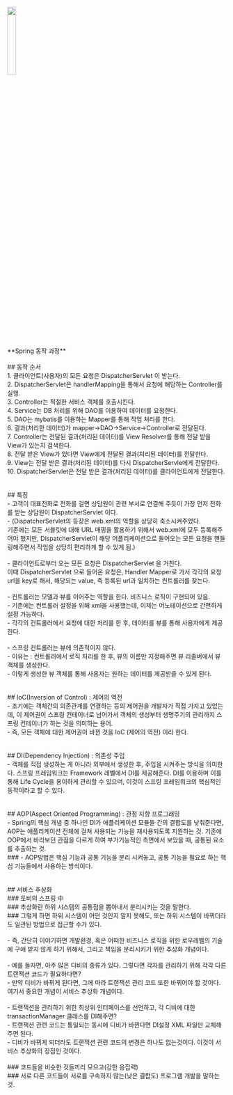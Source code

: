 <br>
<img src="./img/Spring_Sequence.PNG" width = 20%><br>**Spring 동작 과정**</img>
<br>
<br>
## 동작 순서 <br>
1. 클라이언트(사용자)의 모든 요청은 DispatcherServlet 이 받는다. <br>
2. DispatcherServlet은 handlerMapping을 통해서 요청에 해당하는 Controller를 실행. <br>
3. Controller는 적절한 서비스 객체를 호출시킨다. <br>
4. Service는 DB 처리를 위해 DAO를 이용하여 데이터를 요청한다. <br>
5. DAO는 mybatis를 이용하는 Mapper를 통해 작업 처리를 한다. <br>
6. 결과(처리한 데이터)가 mapper->DAO->Service->Controller로 전달된다. <br>
7. Controller는 전달된 결과(처리된 데이터)를 View Resolver를 통해 전달 받을 View가 있는지 검색한다. <br>
8. 전달 받은 View가 있다면 View에게 전달된 결과(처리된 데이터)를 전달한다. <br>
9. View는 전달 받은 결과(처리된 데이터)를 다시 DispatcherServle에게 전달한다. <br>
10. DispatcherServlet은 전달 받은 결과(처리된 데이터)를 클라이언트에게 전달한다. <br>
<br>
<br>
## 특징 <br>
- 고객이 대표전화로 전화를 걸면 상담원이 관련 부서로 연결해 주듯이 가장 먼저 전화를 받는 상담원이 DispatcherServlet 이다. <br>
- (DispatcherServlet의 등장은 web.xml의 역할을 상당히 축소시켜주었다. <br>
   기존에는 모든 서블릿에 대해 URL 매핑을 활용하기 위해서 web.xml에 모두 등록해주어야 했지만, DispatcherServlet이 해당 어플리케이션으로 들어오는 모든 요청을 핸들링해주면서 작업을 상당히 편리하게 할 수 있게 됨.) <br>
   <br>
- 클라이언트로부터 오는 모든 요청은 DispatcherServlet 을 거친다. <br>
  이때 DispatcherServlet 으로 들어온 요청은, Handler Mapper로 가서 각각의 요청 url을 key로 해서, 해당되는 value, 즉 등록된 url과 일치하는 컨트롤러를 찾는다. <br>
<br>
- 컨트롤러는 모델과 뷰를 이어주는 역할을 한다. 비즈니스 로직이 구현되어 있음. <br>
- 기존에는 컨트롤러 설정을 위해 xml을 사용했는데, 이제는 어노테이션으로 간편하게 설정 가능하다. <br>
- 각각의 컨트롤러에서 요청에 대한 처리를 한 후, 데이터를 뷰를 통해 사용자에게 제공한다. <br>
<br>
- 스프링 컨트롤러는 뷰에 의존적이지 않다. <br>
- 이유는 : 컨트롤러에서 로직 처리를 한 후, 뷰의 이름만 지정해주면 뷰 리졸버에서 뷰 객체를 생성한다. <br>
- 이렇게 생성한 뷰 객체를 통해 사용자는 원하는 데이터를 제공받을 수 있게 된다. <br>
<br>
<br>
## IoC(Inversion of Control) : 제어의 역전 <br>
- 초기에는 객체간의 의존관계를 연결하는 등의 제어권을 개발자가 직접 가지고 있었는데, 이 제어권이 스프링 컨테이너로 넘어가서 객체의 생성부터 생명주기의 관리까지 스프링 컨테이너가 하는 것을 의미하는 용어. <br>
- 즉, 모든 객체에 대한 제어권이 바뀐 것을 IoC (제어의 역전) 이라 한다. <br>
<br>
<br>
## DI(Dependency Injection) : 의존성 주입 <br>
- 객체를 직접 생성하는  게 아니라 외부에서 생성한 후, 주입을 시켜주는 방식을 의미한다. 스프링 프레임워크는 Framework 레벨에서 DI를 제공해준다. DI를 이용하며 이를 통해 Life Cycle을 용이하게 관리할 수 있으며, 이것이 스프링 프레임워크의 핵심적인 동작이라고 할 수 있다. <br>
<br>
<br>
## AOP(Aspect Oriented Programming) : 관점 지향 프로그래밍 <br>
- Spring의 핵심 개념 중 하나인 DI가 애플리케이션 모듈들 간의 결합도를 낮춰준다면, AOP는 애플리케이션 전체에 걸쳐 사용되는 기능을 재사용되도록 지원하는 것. 기존에 OOP에서 바라보던 관점을 다르게 하여 부가기능적인 측면에서 보았을 때, 공통된 요소를 추출하는 것. <br>
### - AOP방법은 핵심 기능과 공통 기능을 분리 시켜놓고, 공통 기능을 필요로 하는 핵심 기능들에서 사용하는 방식이다. <br>
<br>
<br>
## 서비스 추상화 <br>
### 토비의 스프링 中 <br>
### 추상화란 하위 시스템의 공통점을 뽑아내서 분리시키는 것을 말한다. <br>
### 그렇게 하면 하위 시스템이 어떤 것인지 알지 못해도, 또는 하위 시스템이 바뀌더라도 일관된 방법으로 접근할 수가 있다. <br>
<br>
- 즉, 간단히 이야기하면 개발환경, 혹은 어떠한 비즈니스 로직을 위한 로우레벨의 기술에 구애 받지 않게 하기 위해서, 그리고 책임을 분리시키기 위한 추상화 개념이다. <br>
<br>
- 예를 들자면, 아주 많은 디비의 종류가 있다. 그렇다면 각자를 관리하기 위해 각각 다른 트랜잭션 코드가 필요하다면? <br>
- 만약 디비가 바뀌게 된다면, 그에 따라 트랜잭션 관리 코드 또한 바뀌어야 할 것이다. 여기서 중요한 개념이 서비스 추상화 개념이다. <br>
<br>
- 트랜잭션을 관리하기 위한 최상위 인터페이스를 선언하고, 각 디비에 대한 transactionManager 클래스를 DI해주면? <br>
- 트랜잭션 관련 코드는 통일되는 동시에 디비가 바뀐다면 DI설정 XML 파일만 교체해주면 된다. <br>
- 디비가 바뀌게 되더라도 트랜잭션 관련 코드의 변경은 하나도 없는것이다. 이것이 서비스 추상화의 장점인 것이다. <br>
<br>
### 코드들을 비슷한 것들끼리 모으고(강한 응집력) <br>
### 서로 다른 코드들이 서로를 구속하지 않는(낮은 결합도) 프로그램 개발을 말하는 것. <br>
